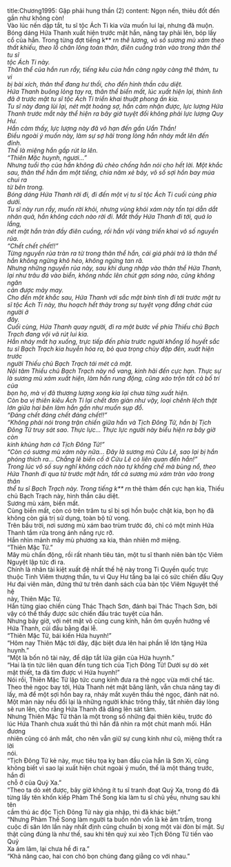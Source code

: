 title:Chương1995: Gặp phải hung thần (2)
content:
Ngọn nến, thiêu đốt đến gần như không còn!<br>Vào lúc nến dập tắt, tu sĩ tộc Ách Ti kia vừa muốn lui lại, nhưng đã muộn.<br>Bóng dáng Hứa Thanh xuất hiện trước mặt hắn, nâng tay phải lên, bóp lấy<br>cổ của hắn. Trong từng đợt tiếng k** r*n thê lương, vô số sương mù xám theo<br>thất khiếu, theo lỗ chân lông toàn thân, điên cuồng tràn vào trong thân thể tu sĩ<br>tộc Ách Ti này.<br>Thân thể của hắn run rẩy, tiếng kêu của hắn càng ngày càng thê thảm, tu vi<br>bị bài xích, thân thể đang hư thối, cho đến hình thần câu diệt.<br>Hứa Thanh buông lỏng tay ra, thân thể biến mất, lúc xuất hiện lại, thình lình<br>đã ở trước mặt tu sĩ tộc Ách Ti triển khai thuật phong ấn kia.<br>Tu sĩ này đang lùi lại, nét mặt hoảng sợ, hắn cảm nhận được, lực lượng Hứa<br>Thanh trước mắt này thể hiện ra bây giờ tuyệt đối không phải lực lượng Quy<br>Hư.<br>Hắn cảm thấy, lực lượng này đã vô hạn đến gần Uẩn Thần!<br>Điều ngoài ý muốn này, làm sự sợ hãi trong lòng hắn nháy mắt lên đến đỉnh.<br>Thế là miệng hắn gấp rút la lên.<br>“Thiên Mặc huynh, ngươi...”<br>Nhưng tuổi thọ của hắn không đủ chèo chống hắn nói cho hết lời. Một khắc<br>sau, thân thể hắn ầm một tiếng, chia năm xẻ bảy, vô số sợi hồn bay múa chui ra<br>từ bên trong.<br>Bóng dáng Hứa Thanh rời đi, đi đến một vị tu sĩ tộc Ách Ti cuối cùng phía<br>dưới.<br>Tu sĩ này run rẩy, muốn rời khỏi, nhưng vùng khói xám này tồn tại dẫn dắt<br>nhân quả, hắn không cách nào rời đi. Mắt thấy Hứa Thanh đi tới, quá lo lắng,<br>nét mặt hắn tràn đầy điên cuồng, rồi hắn vội vàng triển khai vô số nguyền rủa.<br>“Chết chết chết!!”<br>Từng nguyền rủa tràn ra từ trong thân thể hắn, cái giá phải trả là thân thể<br>hắn không ngừng khô héo, không ngừng tan rã.<br>Nhưng những nguyền rủa này, sau khi dung nhập vào thân thể Hứa Thanh,<br>lại như trâu đá vào biển, không nhấc lên chút gợn sóng nào, cũng không ngăn<br>cản được mảy may.<br>Cho đến một khắc sau, Hứa Thanh với sắc mặt bình tĩnh đi tới trước mặt tu<br>sĩ tộc Ách Ti này, thu hoạch hết thảy trong sự tuyệt vọng đắng chát của người ở<br>đây.<br>Cuối cùng, Hứa Thanh quay người, đi ra một bước về phía Thiếu chủ Bạch<br>Trạch đang vội vã rút lui kia.<br>Hắn nháy mắt hạ xuống, trực tiếp đến phía trước người khổng lồ huyết sắc<br>tu sĩ Bạch Trạch kia huyễn hóa ra, bỏ qua trọng chùy đập đến, xuất hiện trước<br>người Thiếu chủ Bạch Trạch tái mét cả mặt.<br>Nội tâm Thiếu chủ Bạch Trạch này nổ vang, kinh hãi đến cực hạn. Thực sự<br>là sương mù xám xuất hiện, làm hắn rung động, cũng xáo trộn tất cả bố trí của<br>bọn họ, mà vị đã thương lượng xong kia lại chưa từng xuất hiện.<br>Còn ba vị thiên kiêu Ách Ti lại chết đơn giản như vậy, loại chênh lệch thật<br>lớn giữa hai bên làm hắn gần như muốn sụp đổ.<br>“Đáng chết đáng chết đáng chết!!”<br>“Không phải nói trong trận chiến giữa hắn và Tịch Đông Tử, hắn bị Tịch<br>Đông Tử truy sát sao. Thực lực... Thực lực người này biểu hiện ra bây giờ còn<br>kinh khủng hơn cả Tịch Đông Tử!”<br>“Còn có sương mù xám này nữa... Đây là sương mù Cửu Lê, sao lại bị hắn<br>phóng thích ra... Chẳng lẽ biến cố ở Cửu Lê có liên quan đến hắn!”<br>Trong lúc vô số suy nghĩ không cách nào tự khống chế mà bùng nổ, theo<br>Hứa Thanh đi qua từ trước mặt hắn, tất cả sương mù xám tràn vào trong thân<br>thể tu sĩ Bạch Trạch này. Trong tiếng k** r*n thê thảm đến cực hạn kia, Thiếu<br>chủ Bạch Trạch này, hình thần câu diệt.<br>Sương mù xám, biến mất.<br>Cùng biến mất, còn có trên trăm tu sĩ bị sợi hồn buộc chặt kia, bọn họ đã<br>không còn giá trị sử dụng, toàn bộ tử vong.<br>Trên bầu trời, nơi sương mù xám bao trùm trước đó, chỉ có một mình Hứa<br>Thanh tắm rửa trong ánh nắng rực rỡ.<br>Hắn nhìn mảnh mây mù phương xa kia, thản nhiên mở miệng.<br>“Thiên Mặc Tử.”<br>Mây mù chấn động, rồi rất nhanh tiêu tán, một tu sĩ thanh niên bản tộc Viêm<br>Nguyệt lập tức đi ra.<br>Chính là nhân tài kiệt xuất đệ nhất thế hệ này trong Ti Quyền quốc trực<br>thuộc Tinh Viêm thượng thần, tu vi Quy Hư tầng ba lại có sức chiến đấu Quy<br>Hư đại viên mãn, đứng thứ tư trên danh sách của bản tộc Viêm Nguyệt thế hệ<br>này, Thiên Mặc Tử.<br>Hắn từng giao chiến cùng Thác Thạch Sơn, đánh bại Thác Thạch Sơn, bởi<br>vậy có thể thấy được sức chiến đấu trác tuyệt của hắn.<br>Nhưng bây giờ, với nét mặt vô cùng cung kính, hắn ôm quyền hướng về<br>Hứa Thanh, cúi đầu bằng đại lễ.<br>“Thiên Mặc Tử, bái kiến Hứa huynh!”<br>“Hôm nay Thiên Mặc tới đây, đặc biệt đưa lên hai phần lễ lớn tặng Hứa<br>huynh.”<br>“Một là bốn nô tài này, để dập tắt lửa giận của Hứa huynh.”<br>“Hai là tin tức liên quan đến tung tích của Tịch Đông Tử! Dưới sự dò xét<br>mật thiết, ta đã tìm được vì Hứa huynh!”<br>Nói rồi, Thiên Mặc Tử lập tức cung kính đưa ra thẻ ngọc vừa mới chế tác.<br>Theo thẻ ngọc bay tới, Hứa Thanh nét mặt băng lãnh, vẫn chưa nâng tay đi<br>lấy, mà để một sợi hồn bay ra, nháy mắt xuyên thấu thẻ ngọc, đánh nát nó.<br>Một màn này nếu đổi lại là những người khác trông thấy, tất nhiên đáy lòng<br>sẽ run lên, cho rằng Hứa Thanh đã dâng lên sát tâm.<br>Nhưng Thiên Mặc Tử thân là một trong số những đại thiên kiêu, trước đó<br>lúc Hứa Thanh chưa xuất thủ thì hắn đã nhìn ra một chút manh mối. Hắn đương<br>nhiên cũng có ánh mắt, cho nên vẫn giữ sự cung kính như cũ, miệng thốt ra lời<br>nói.<br>“Tịch Đông Tử kẻ này, mục tiêu tọa kỵ ban đầu của hắn là Sơn Xi, cũng<br>không biết vì sao lại xuất hiện chút ngoài ý muốn, thế là một tháng trước, hắn đi<br>chỗ ở của Quỷ Xa.”<br>“Theo ta dò xét được, bây giờ không ít tu sĩ tranh đoạt Quỷ Xa, trong đó đã<br>từng lấy tên khốn kiếp Phàm Thế Song kia làm tu sĩ chủ yếu, nhưng sau khi tên<br>cầm thú ác độc Tịch Đông Tử này gia nhập, thì đã khác biệt.”<br>“Nhưng Phàm Thế Song làm người ta buồn nôn vốn là kẻ âm trầm, trong<br>cuộc đi săn lớn lần này nhất định cũng chuẩn bị xong một vài đòn bí mật. Sự<br>thật cũng đúng là như thế, sau khi tên quỷ xui xẻo Tịch Đông Tử tiến vào Quỷ<br>Xa ám lâm, lại chưa hề đi ra.”<br>“Khả năng cao, hai con chó bọn chúng đang giằng co với nhau.”
